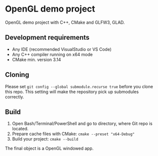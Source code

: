 # OpenGL demo project
OpenGL demo project with C++, CMake and GLFW3, GLAD.

## Development requirements

* Any IDE (recommended VisualStudio or VS Code)
* Any C++ compiler running on x64 mode
* CMake min. version 3.14

## Cloning

Please set `git config --global submodule.recurse true` before you clone this repo.
This setting will make the repository pick up submodules correctly.

## Build

1. Open Bash/Terminal/PowerShell and go to directory, where Git repo is located.
2. Prepare cache files with CMake: `cmake --preset "x64-Debug"`
3. Build your project: `cmake --build`

The final object is a OpenGL windowed app.
